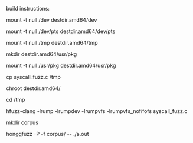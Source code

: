 build instructions:

mount -t null /dev destdir.amd64/dev

mount -t null /dev/pts destdir.amd64/dev/pts

mount -t null /tmp destdir.amd64/tmp

mkdir destdir.amd64/usr/pkg


mount -t null /usr/pkg destdir.amd64/usr/pkg

cp syscall_fuzz.c /tmp

chroot destdir.amd64/


cd /tmp 

hfuzz-clang -lrump -lrumpdev -lrumpvfs -lrumpvfs_nofifofs syscall_fuzz.c

mkdir corpus

honggfuzz -P -f corpus/ -- ./a.out 

